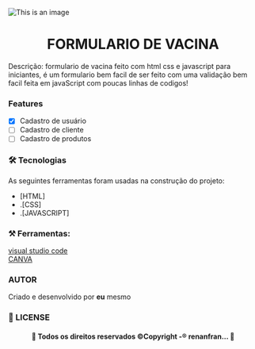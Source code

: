 ![This is an image](https://github.com/renanfranca27/vaccine-form/blob/main/img/vacina.png?raw=true)


<h1 align="center">FORMULARIO DE VACINA</h1>
  
 <p>Descrição: formulario de vacina feito com html css e javascript para iniciantes, é um formulario bem facil de ser feito com uma validação bem facil feita em javaScript com poucas linhas de codigos!</p>


### Features

- [x] Cadastro de usuário
- [ ] Cadastro de cliente
- [ ] Cadastro de produtos

### 🛠 Tecnologias

As seguintes ferramentas foram usadas na construção do projeto:

- [HTML]
- .[CSS]
- .[JAVASCRIPT]

### ⚒️  Ferramentas:
[visual studio code](https://code.visualstudio.com/) <br>
[CANVA](https://www.canva.com/)

### AUTOR 
<P> Criado e desenvolvido por <strong> eu</strong> mesmo </P>

### 📝 LICENSE

<h4 align="center"> 
	🚧  Todos os direitos reservados ©Copyright -® renanfran...  🚧
</h4>
